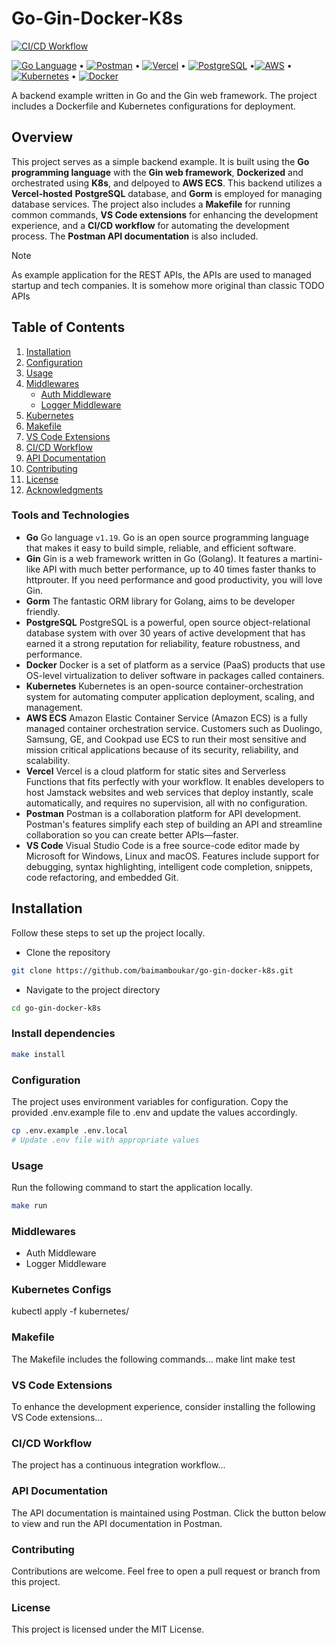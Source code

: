 # Go-Gin-Docker-K8s
[![CI/CD Workflow](https://github.com/baimamboukar/go-gin-docker-k8s/actions/workflows/main.yaml/badge.svg)](https://github.com/baimamboukar/go-gin-docker-k8s/actions/workflows/main.yaml)

[![Go Language](https://img.shields.io/badge/Go-00ADD8?style=flat&logo=go&logoColor=white)](https://golang.org/) • [![Postman](https://img.shields.io/badge/Postman-FF6C37?style=flat&logo=postman&logoColor=white)](YOUR_POSTMAN_API_COLLECTION_URL) • [![Vercel](https://img.shields.io/badge/Vercel-000000?style=flat&logo=vercel&logoColor=white)](YOUR_VERCEL_DEPLOYMENT_URL) • [![PostgreSQL](https://img.shields.io/badge/PostgreSQL-336791?style=flat&logo=postgresql&logoColor=white)](https://www.postgresql.org/) •[![AWS](https://img.shields.io/badge/AWS-232F3E?style=flat&logo=amazon-aws&logoColor=white)](https://aws.amazon.com/) • [![Kubernetes](https://img.shields.io/badge/Kubernetes-326CE5?style=flat&logo=kubernetes&logoColor=white)](https://kubernetes.io/) • [![Docker](https://img.shields.io/badge/Docker-2496ED?style=flat&logo=docker&logoColor=white)](https://www.docker.com/)



A backend example written in Go and the Gin web framework. The project includes a Dockerfile and Kubernetes configurations for deployment.

## Overview

This project serves as a simple backend example. It is built using the **Go programming language** with the **Gin web framework**, **Dockerized** and orchestrated using **K8s**, and delpoyed to **AWS ECS**. This backend utilizes a **Vercel-hosted** **PostgreSQL** database, and **Gorm** is employed for managing database services. The project also includes a **Makefile** for running common commands, **VS Code extensions** for enhancing the development experience, and a **CI/CD workflow** for automating the development process. The **Postman API documentation** is also included.


> [!NOTE]
> As example application for the REST APIs, the APIs are used to managed startup and tech companies. It is somehow more original than classic TODO APIs

## Table of Contents

1. [Installation](#installation)
2. [Configuration](#configuration)
3. [Usage](#usage)
4. [Middlewares](#middlewares)
   - [Auth Middleware](#auth-middleware)
   - [Logger Middleware](#logger-middleware)
5. [Kubernetes](#kubernetes)
6. [Makefile](#makefile)
7. [VS Code Extensions](#vs-code-extensions)
8. [CI/CD Workflow](#cicd-workflow)
9. [API Documentation](#api-documentation)
10. [Contributing](#contributing)
11. [License](#license)
12. [Acknowledgments](#acknowledgments)


### Tools and Technologies
- **Go**
Go language `v1.19`. Go is an open source programming language that makes it easy to build simple, reliable, and efficient software.
- **Gin**
Gin is a web framework written in Go (Golang). It features a martini-like API with much better performance, up to 40 times faster thanks to httprouter. If you need performance and good productivity, you will love Gin.
- **Gorm**
The fantastic ORM library for Golang, aims to be developer friendly.
- **PostgreSQL**
PostgreSQL is a powerful, open source object-relational database system with over 30 years of active development that has earned it a strong reputation for reliability, feature robustness, and performance.
- **Docker**
Docker is a set of platform as a service (PaaS) products that use OS-level virtualization to deliver software in packages called containers.
- **Kubernetes**
Kubernetes is an open-source container-orchestration system for automating computer application deployment, scaling, and management.
- **AWS ECS**
Amazon Elastic Container Service (Amazon ECS) is a fully managed container orchestration service. Customers such as Duolingo, Samsung, GE, and Cookpad use ECS to run their most sensitive and mission critical applications because of its security, reliability, and scalability.
- **Vercel**
Vercel is a cloud platform for static sites and Serverless Functions that fits perfectly with your workflow. It enables developers to host Jamstack websites and web services that deploy instantly, scale automatically, and requires no supervision, all with no configuration.
- **Postman**
Postman is a collaboration platform for API development. Postman's features simplify each step of building an API and streamline collaboration so you can create better APIs—faster.
- **VS Code**
Visual Studio Code is a free source-code editor made by Microsoft for Windows, Linux and macOS. Features include support for debugging, syntax highlighting, intelligent code completion, snippets, code refactoring, and embedded Git.

## Installation

Follow these steps to set up the project locally.


- Clone the repository
```bash
git clone https://github.com/baimamboukar/go-gin-docker-k8s.git
```
- Navigate to the project directory
```bash
cd go-gin-docker-k8s
```

### Install dependencies
```bash
make install
```

### Configuration

The project uses environment variables for configuration. Copy the provided .env.example file to .env and update the values accordingly.

```bash
cp .env.example .env.local
# Update .env file with appropriate values
```

### Usage
Run the following command to start the application locally.

```bash
make run
```

### Middlewares
- Auth Middleware
- Logger Middleware


### Kubernetes Configs
kubectl apply -f kubernetes/



### Makefile
The Makefile includes the following commands...
make lint
make test


### VS Code Extensions
To enhance the development experience, consider installing the following VS Code extensions...

### CI/CD Workflow
The project has a continuous integration workflow...

### API Documentation
The API documentation is maintained using Postman. Click the button below to view and run the API documentation in Postman.


### Contributing
Contributions are welcome. Feel free to open a pull request or branch from this project.

### License
This project is licensed under the MIT License.


